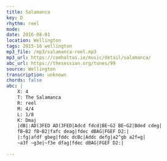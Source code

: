 ```yaml
---
title: Salamanca
key: D
rhythm: reel
mode: 
date: 2016-08-01
location: Wellington
tags: 2015-16 wellington
mp3_file: /mp3/salamanca-reel.mp3
mp3_url: https://comhaltas.ie/music/detail/salamanca/
abc_url: https://thesession.org/tunes/99
source: Wellington
transcription: unknown
chords: false
abc: |
    X: 4
    T: The Salamanca
    R: reel
    M: 4/4
    L: 1/8
    K: Dmaj
    |dB|:AD(3FED AD(3FED|Adcd fdcd|BE~G2 BE~G2|Bded cdeg|
    fB~B2 fB~B2|fafc deag|fdec dBAG|FGEF D2:|
    |:fg|afdf gbeg|fddc dcBc|Addc defg|a2^gb a2f=g|
    ~a3f ~g3e|~f3e dfag|fdec dBAG|FGEF D2:|
    
---
```


